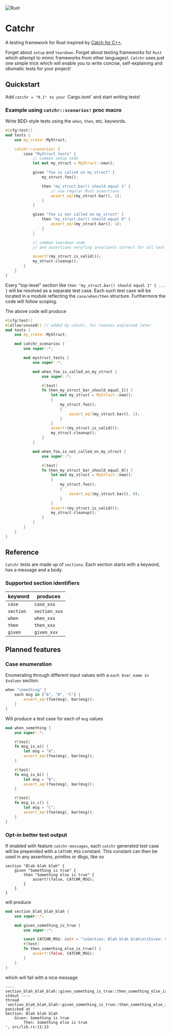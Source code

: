 ![Rust](https://github.com/Dzejkop/catchr/workflows/Rust/badge.svg)

# Catchr

A testing framework for Rust inspired by [Catch for C++](link).

Forget about `setup` and `teardown`. Forget about testing frameworks for `Rust` which attempt to mimic frameworks from other languages!. `Catchr` uses just one simple trick which will enable you to write concise, self-explaining and idiomatic tests for your project!

## Quickstart
Add `catchr = "0.1" to your `Cargo.toml` and start writing tests!

### Example using `catchr::scenarios!` proc macro

Write BDD-style tests using the `when`, `then`, etc. keywords.
```rust
#[cfg(test)]
mod tests {
    use my_crate::MyStruct;

    catchr::scenarios! {
        case "MyStruct tests" {
            // common setup code
            let mut my_struct = MyStruct::new();

            given "foo is called on my_struct" {
                my_struct.foo();

                then "my_struct.bar() should equal 1" {
                    // use regular Rust assertions
                    assert_eq!(my_struct.bar(), 1);
                }
            }

            given "foo is not called on my_struct" {
                then "my_struct.bar() should equal 0" {
                    assert_eq!(my_struct.bar(), 1);
                }
            }

            // common teardown code
            // and assertions veryfing invariants correct for all test paths

            assert!(my_struct.is_valid());
            my_struct.cleanup();
        }
    }
}
```

Every "top-level" section like `then "my_struct.bar() should equal 1" { ... }` will be resolved as a separate test case.
Each such test case will be located in a module reflecting the `case/when/then` structure.
Furthermore the code will follow scoping.

The above code will produce

```rust
#[cfg(test)]
#[allow(unused)] // added by catchr, for reasons explained later
mod tests {
    use my_crate::MyStruct;

    mod catchr_scenarios {
        use super::*;

        mod mystruct_tests {
            use super::*;

            mod when_foo_is_called_on_my_struct {
                use super::*;

                #[test]
                fn then_my_struct_bar_should_equal_1() {
                    let mut my_struct = MyStruct::new();
                    {
                        my_struct.foo();
                        {
                            assert_eq!(my_struct.bar(), 1);
                        }
                    }
                    assert!(my_struct.is_valid());
                    my_struct.cleanup();
                }
            }

            mod when_foo_is_not_called_on_my_struct {
                use super::*;

                #[test]
                fn then_my_struct_bar_should_equal_0() {
                    let mut my_struct = MyStruct::new();
                    {
                        my_struct.foo();
                        {
                            assert_eq!(my_struct.bar(), 0);
                        }
                    }
                    assert!(my_struct.is_valid());
                    my_struct.cleanup();
                }
            }
        }
    }
}
```

## Reference
`Catchr` tests are made up of `sections`. Each section starts with a keyword, has a message and a body.

### Supported section identifiers

|  keyword  |   produces    |
|-----------|---------------|
| `case`    | `case_xxx`    |
| `section` | `section_xxx` |
| `when`    | `when_xxx`    |
| `then`    | `then_xxx`    |
| `given`   | `given_xxx`   |

## Planned features

### Case enumeration
Enumerating through different input values with a `each $var_name in $values` section.

```rust
when "something" {
    each msg in ["A", "B", "C"] {
        assert_eq!(foo(msg), bar(msg));
    }
}
```

Will produce a test case for each of `msg` values
```rust
mod when_something {
    use super::*;

    #[test]
    fn msg_is_a() {
        let msg = "A";
        assert_eq!(foo(msg), bar(msg));
    }

    #[test]
    fn msg_is_b() {
        let msg = "B";
        assert_eq!(foo(msg), bar(msg));
    }

    #[test]
    fn msg_is_c() {
        let msg = "C";
        assert_eq!(foo(msg), bar(msg));
    }
}
```

### Opt-in better test output
If enabled with feature `catchr-messages`, each `catchr` generated test case will be prepended with a `CATCHR_MSG` constant. This constant can then be used in any assertions, printlns or dbgs, like so

```
section "Blah blah blah" {
    given "Something is true" {
        then "Something else is true" {
            assert!(false, CATCHR_MSG);
        }
    }
}
```

will produce

```rust
mod section_blah_blah_blah {
    use super::*;

    mod given_something_is_true {
        use super::*;

        const CATCHR_MSG: &str = "\nSection: Blah blah blah\n\tGiven: Something is true\n\t\tThen: Something else is true\n";
        #[test]
        fn then_something_else_is_true() {
            assert!(false, CATCHR_MSG);
        }
    }
}
```

which will fail with a nice message
```
---- section_blah_blah_blah::given_something_is_true::then_something_else_is_true stdout ----
thread 'section_blah_blah_blah::given_something_is_true::then_something_else_is_true' panicked at '
Section: Blah blah blah
	Given: Something is true
		Then: Something else is true
', src/lib.rs:11:13
```